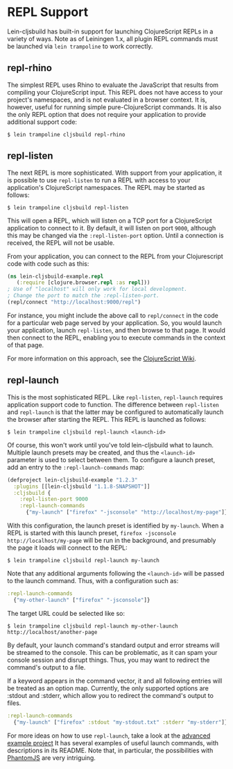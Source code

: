 # REPL Support

Lein-cljsbuild has built-in support for launching ClojureScript REPLs in a variety
of ways. Note as of Leiningen 1.x, all plugin REPL commands must be launched
via `lein trampoline` to work correctly.

## repl-rhino

The simplest REPL uses Rhino to evaluate the JavaScript that results from compiling
your ClojureScript input. This REPL does not have access to your project's namespaces,
and is not evaluated in a browser context. It is, however, useful for running simple
pure-ClojureScript commands. It is also the only REPL option that does not require
your application to provide additional support code:

    $ lein trampoline cljsbuild repl-rhino

## repl-listen

The next REPL is more sophisticated. With support from your application, it is possible
to use `repl-listen` to run a REPL with access to your application's ClojureScript namespaces.
The REPL may be started as follows:

    $ lein trampoline cljsbuild repl-listen

This will open a REPL, which will listen on a TCP port for a ClojureScript application
to connect to it. By default, it will listen on port `9000`, although this may be changed
via the `:repl-listen-port` option. Until a connection is received, the REPL will not be
usable.

From your application, you can connect to the REPL from your Clojurescript code with code such as this:

```clj
(ns lein-cljsbuild-example.repl
   (:require [clojure.browser.repl :as repl]))
; Use of "localhost" will only work for local development.
; Change the port to match the :repl-listen-port.
(repl/connect "http://localhost:9000/repl")
```

For instance, you might include the above call to `repl/connect` in the code for
a particular web page served by your application. So, you would launch your application,
launch `repl-listen`, and then browse to that page. It would then connect to the REPL,
enabling you to execute commands in the context of that page.

For more information on this approach, see the
[ClojureScript Wiki](https://github.com/clojure/clojurescript/wiki/Quick-Start).

## repl-launch

This is the most sophisticated REPL. Like `repl-listen`, `repl-launch` requires
application support code to function. The difference between `repl-listen` and `repl-launch`
is that the latter may be configured to automatically launch the browser after starting
the REPL. This REPL is launched as follows:

    $ lein trampoline cljsbuild repl-launch <launch-id>

Of course, this won't work until you've told lein-cljsbuild what to launch. Multiple
launch presets may be created, and thus the `<launch-id>` parameter is used to select
between them. To configure a launch preset, add an entry to the `:repl-launch-commands` map:

```clj
(defproject lein-cljsbuild-example "1.2.3"
  :plugins [[lein-cljsbuild "1.1.8-SNAPSHOT"]]
  :cljsbuild {
    :repl-listen-port 9000
    :repl-launch-commands
      {"my-launch" ["firefox" "-jsconsole" "http://localhost/my-page"]})
```

With this configuration, the launch preset is identified by `my-launch`. When a REPL
is started with this launch preset, `firefox -jsconsole http://localhost/my-page`
will be run in the background, and presumably the page it loads will connect to the REPL:

    $ lein trampoline cljsbuild repl-launch my-launch

Note that any additional arguments following the `<launch-id>` will be passed to the
launch command. Thus, with a configuration such as:

```clj
:repl-launch-commands
  {"my-other-launch" ["firefox" "-jsconsole"]}
```

The target URL could be selected like so:

    $ lein trampoline cljsbuild repl-launch my-other-launch http://localhost/another-page

By default, your launch command's standard output and error streams will be streamed
to the console. This can be problematic, as it can spam your console session and
disrupt things. Thus, you may want to redirect the command's output to a file.

If a keyword appears in the command vector, it and all following entries will be
treated as an option map. Currently, the only supported options are
:stdout and :stderr, which allow you to redirect the command's output to files.

```clj
:repl-launch-commands
  {"my-launch" ["firefox" :stdout "my-stdout.txt" :stderr "my-stderr"]}
```

For more ideas on how to use `repl-launch`, take a look at the
[advanced example project](https://github.com/emezeske/lein-cljsbuild/blob/1.1.8-SNAPSHOT/example-projects/advanced)
It has several examples of useful launch commands, with descriptions in its README.
Note that, in particular, the possibilities with
[PhantomJS](http://www.phantomjs.org)
are very intriguing.
